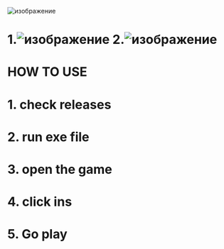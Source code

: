 ![изображение](https://github.com/arshadul2233/arshadul22331/assets/136166704/128acb8e-e993-4481-936d-27c26dc14b0a)

# 1.![изображение](https://github.com/arshadul2233/arshadul22331/assets/136166704/c0ee2ceb-695f-4a4b-93a8-849018266ecc) 2.![изображение](https://github.com/arshadul2233/arshadul22331/assets/136166704/a2112261-2d5b-42e8-a6f1-cffc6e50bc82)



# HOW TO USE
# 1. check releases
# 2. run exe file
# 3. open the game
# 4. click ins 
# 5. Go play
